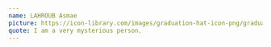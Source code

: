 ```yaml
---
name: LAHROUB Asmae
picture: https://icon-library.com/images/graduation-hat-icon-png/graduation-hat-icon-png-29.jpg
quote: I am a very mysterious person.
---
```

